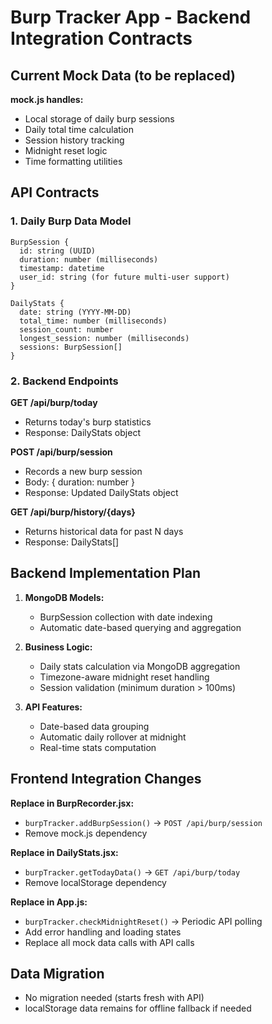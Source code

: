# Burp Tracker App - Backend Integration Contracts

## Current Mock Data (to be replaced)

**mock.js handles:**
- Local storage of daily burp sessions
- Daily total time calculation
- Session history tracking
- Midnight reset logic
- Time formatting utilities

## API Contracts

### 1. Daily Burp Data Model
```
BurpSession {
  id: string (UUID)
  duration: number (milliseconds)
  timestamp: datetime
  user_id: string (for future multi-user support)
}

DailyStats {
  date: string (YYYY-MM-DD)
  total_time: number (milliseconds)
  session_count: number
  longest_session: number (milliseconds)
  sessions: BurpSession[]
}
```

### 2. Backend Endpoints

**GET /api/burp/today**
- Returns today's burp statistics
- Response: DailyStats object

**POST /api/burp/session**
- Records a new burp session
- Body: { duration: number }
- Response: Updated DailyStats object

**GET /api/burp/history/{days}**
- Returns historical data for past N days
- Response: DailyStats[]

## Backend Implementation Plan

1. **MongoDB Models:**
   - BurpSession collection with date indexing
   - Automatic date-based querying and aggregation

2. **Business Logic:**
   - Daily stats calculation via MongoDB aggregation
   - Timezone-aware midnight reset handling
   - Session validation (minimum duration > 100ms)

3. **API Features:**
   - Date-based data grouping
   - Automatic daily rollover at midnight
   - Real-time stats computation

## Frontend Integration Changes

**Replace in BurpRecorder.jsx:**
- `burpTracker.addBurpSession()` → `POST /api/burp/session`
- Remove mock.js dependency

**Replace in DailyStats.jsx:**
- `burpTracker.getTodayData()` → `GET /api/burp/today`
- Remove localStorage dependency

**Replace in App.js:**
- `burpTracker.checkMidnightReset()` → Periodic API polling
- Add error handling and loading states
- Replace all mock data calls with API calls

## Data Migration
- No migration needed (starts fresh with API)
- localStorage data remains for offline fallback if needed